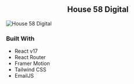 <h2 align="center">
House 58 Digital
</h2>

![House 58 Digital](public/house58.gif)

### Built With

- React v17
- React Router
- Framer Motion
- Tailwind CSS
- EmailJS
